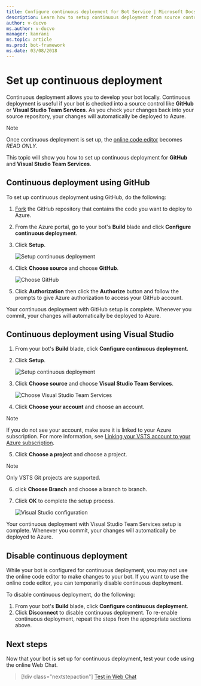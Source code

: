 ```yaml
---
title: Configure continuous deployment for Bot Service | Microsoft Docs
description: Learn how to setup continuous deployment from source control for a Bot Service. 
author: v-ducvo
ms.author: v-ducvo
manager: kamrani
ms.topic: article
ms.prod: bot-framework
ms.date: 03/08/2018
---
```


# Set up continuous deployment

Continuous deployment allows you to develop your bot locally. Continuous deployment is useful if your bot is checked into a source control like **GitHub** or **Visual Studio Team Services**. As you check your changes back into your source repository, your changes will automatically be deployed to Azure.

> [!NOTE]
> Once continuous deployment is set up, the [online code editor](bot-service-build-online-code-editor.md) becomes *READ ONLY*.

This topic will show you how to set up continuous deployment for **GitHub** and **Visual Studio Team Services**.

## Continuous deployment using GitHub

To set up continuous deployment using GitHub, do the following:

1. [Fork](https://help.github.com/articles/fork-a-repo/) the GitHub repository that contains the code you want to deploy to Azure.
2. From the Azure portal, go to your bot's **Build** blade and click **Configure continuous deployment**. 
3. Click **Setup**.
   
   ![Setup continuous deployment](~/media/azure-bot-build/continuous-deployment-setup.png)

4. Click **Choose source** and choose **GitHub**.

   ![Choose GitHub](~/media/azure-bot-build/continuous-deployment-setup-github.png)

5. Click **Authorization** then click the **Authorize** button and follow the prompts to give Azure authorization to access your GitHub account.

Your continuous deployment with GitHub setup is complete. Whenever you commit, your changes will automatically be deployed to Azure.

## Continuous deployment using Visual Studio

1. From your bot's **Build** blade, click **Configure continuous deployment**. 
2. Click **Setup**.
   
   ![Setup continuous deployment](~/media/azure-bot-build/continuous-deployment-setup.png)

3. Click **Choose source** and choose **Visual Studio Team Services**.

   ![Choose Visual Studio Team Services](~/media/azure-bot-build/continuous-deployment-setup-vs.png)

4. Click **Choose your account** and choose an account.

> [!NOTE]
> If you do not see your account, make sure it is linked to your Azure subscription.
> For more information, see [Linking your VSTS account to your Azure subscription](https://github.com/projectkudu/kudu/wiki/Setting-up-a-VSTS-account-so-it-can-deploy-to-a-Web-App#linking-your-vsts-account-to-your-azure-subscription).

5. Click **Choose a project** and choose a project.

> [!NOTE]
> Only VSTS Git projects are supported.

6. click **Choose Branch** and choose a branch to branch.
7. Click **OK** to complete the setup process.

   ![Visual Studio configuration](~/media/azure-bot-build/continuous-deployment-setup-vs-configuration.png)

Your continuous deployment with Visual Studio Team Services setup is complete. Whenever you commit, your changes will automatically be deployed to Azure.

## Disable continuous deployment

While your bot is configured for continuous deployment, you may not use the online code editor to make changes to your bot. If you want to use the online code editor, you can temporarily disable continuous deployment.

To disable continuous deployment, do the following:

1. From your bot's **Build** blade, click **Configure continuous deployment**. 
2. Click **Disconnect** to disable continuous deployment. To re-enable continuous deployment, repeat the steps from the appropriate sections above.

## Next steps
Now that your bot is set up for continuous deployment, test your code using the online Web Chat.

> [!div class="nextstepaction"]
> [Test in Web Chat](bot-service-manage-test-webchat.md)
